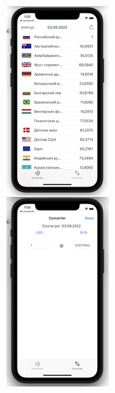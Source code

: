 ![Image text](https://github.com/AlexSmyk/My-iOS-Apps/blob/main/CurrencyCourses/image1.png?raw=true)
![Image text](https://github.com/AlexSmyk/My-iOS-Apps/blob/main/CurrencyCourses/image2.png?raw=true)
